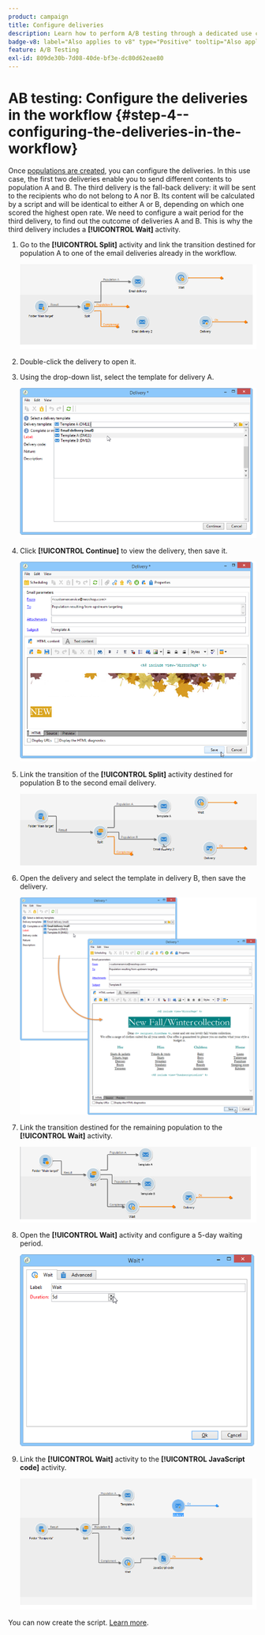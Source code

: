 ```yaml
---
product: campaign
title: Configure deliveries
description: Learn how to perform A/B testing through a dedicated use case
badge-v8: label="Also applies to v8" type="Positive" tooltip="Also applies to Campaign v8"
feature: A/B Testing
exl-id: 809de30b-7d08-40de-bf3e-dc80d62eae80
---
```

# AB testing: Configure the deliveries in the workflow {#step-4--configuring-the-deliveries-in-the-workflow}

Once [populations are created](a-b-testing-uc-population-samples.md), you can configure the deliveries. In this use case, the first two deliveries enable you to send different contents to population A and B. The third delivery is the fall-back delivery: it will be sent to the recipients who do not belong to A nor B. Its content will be calculated by a script and will be identical to either A or B, depending on which one scored the highest open rate. We need to configure a wait period for the third delivery, to find out the outcome of deliveries A and B. This is why the third delivery includes a **[!UICONTROL Wait]** activity.

1. Go to the **[!UICONTROL Split]** activity and link the transition destined for population A to one of the email deliveries already in the workflow.

   ![](assets/use_case_abtesting_createdeliveries_001.png)

1. Double-click the delivery to open it.
1. Using the drop-down list, select the template for delivery A.

   ![](assets/use_case_abtesting_createdeliveries_003.png)

1. Click **[!UICONTROL Continue]** to view the delivery, then save it.

   ![](assets/use_case_abtesting_createdeliveries_002.png)

1. Link the transition of the **[!UICONTROL Split]** activity destined for population B to the second email delivery.

   ![](assets/use_case_abtesting_createdeliveries_004.png)

1. Open the delivery and select the template in delivery B, then save the delivery.

   ![](assets/use_case_abtesting_createdeliveries_005.png)

1. Link the transition destined for the remaining population to the **[!UICONTROL Wait]** activity.

   ![](assets/use_case_abtesting_createdeliveries_006.png)

1. Open the **[!UICONTROL Wait]** activity and configure a 5-day waiting period.

   ![](assets/use_case_abtesting_createdeliveries_007.png)

1. Link the **[!UICONTROL Wait]** activity to the **[!UICONTROL JavaScript code]** activity.

   ![](assets/use_case_abtesting_createdeliveries_008.png)

You can now create the script. [Learn more](a-b-testing-uc-script.md).
